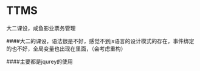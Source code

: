 # TTMS
大二课设，咸鱼影业票务管理

####大二的课设，语法很是不好，感觉不到js语言的设计模式的存在，事件绑定的也不好，全局变量也出现在里面，（会考虑重构）

####主要都是jqurey的使用
